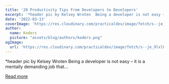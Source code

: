```yaml
---
title: '20 Productivity Tips From Developers to Developers'
excerpt: '*header pic by Kelsey Wroten  Being a developer is not easy – it is a mentally demanding job that...'
date: '2022-03-13'
coverImage: 'https://res.cloudinary.com/practicaldev/image/fetch/s--je_9lxlF--/c_imagga_scale,f_auto,fl_progressive,h_420,q_auto,w_1000/https://dev-to-uploads.s3.amazonaws.com/uploads/articles/m28qcuihdd4k4p54z8ax.jpg'
author:
  name: Koders
  picture: "assets/blog/authors/koders.png"
ogImage:
  url: 'https://res.cloudinary.com/practicaldev/image/fetch/s--je_9lxlF--/c_imagga_scale,f_auto,fl_progressive,h_420,q_auto,w_1000/https://dev-to-uploads.s3.amazonaws.com/uploads/articles/m28qcuihdd4k4p54z8ax.jpg'
---
```


*header pic by Kelsey Wroten  Being a developer is not easy – it is a mentally demanding job that...

[Read more](https://dev.to/coffeestasia/20-productivity-tips-from-developers-to-developers-3bnc)
